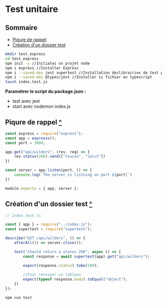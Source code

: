 # Test unitaire

## Sommaire

- [Piqure de rappel](#piqure-de-rappel)
- [Création d'un dossier test](#création-dun-dossier-test)

```bash
mkdir test_express
cd test_express
npm init -y //Initialez un projet node
npm i express //Installer Express
npm i --saved-dev jest supertest //Installation deslibrairies de test pour le mode développement
npm i --saved-dev @types/jest //Installer si fichier en typescript
touch index.test.js
```

**Paramétrer le script du package.json :**
- test avec jest
- start avec nodemon index.js

## Piqure de rappel [^](#sommaire)

```javascript
const express = require("express");
const app = expresss();
const port = 3000;

app.get("api/wilders", (res, req) => {
	res.status(200).send(["coucou", "salut"])
})

const server = app.listen(port, () => {
	console.log(`The server is listning on port ${port}`)
})

module.exports = { app, server };
```

## Création d'un dossier test [^](#sommaire)

```javascript
// index.test.ts

const { app } = require("../index.js");
const supertest = require("supertest");

describe("GET /api/wilders", () => {
	afterAll(() => server.close());

	test("should return a status 200", async () => {
		const response = await supertest(app).get("api/wilders");

		expect(response.status).tobe(200);
		
		//Pour renvoyer un tableau
		expect(typeof response.body).toEqual("object");
	})
});
```

```bash
npm run test
```